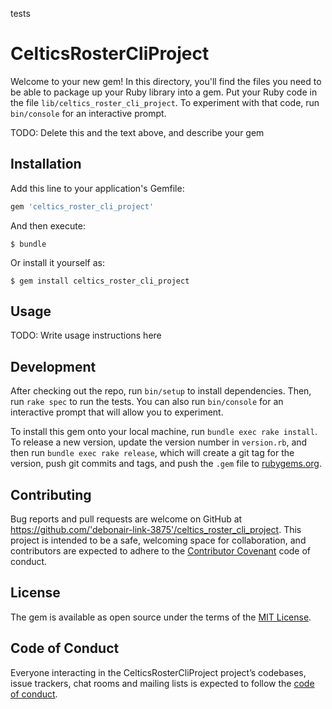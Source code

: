 tests

# CelticsRosterCliProject

Welcome to your new gem! In this directory, you'll find the files you need to be able to package up your Ruby library into a gem. Put your Ruby code in the file `lib/celtics_roster_cli_project`. To experiment with that code, run `bin/console` for an interactive prompt.

TODO: Delete this and the text above, and describe your gem

## Installation

Add this line to your application's Gemfile:

```ruby
gem 'celtics_roster_cli_project'
```

And then execute:

    $ bundle

Or install it yourself as:

    $ gem install celtics_roster_cli_project

## Usage

TODO: Write usage instructions here

## Development

After checking out the repo, run `bin/setup` to install dependencies. Then, run `rake spec` to run the tests. You can also run `bin/console` for an interactive prompt that will allow you to experiment.

To install this gem onto your local machine, run `bundle exec rake install`. To release a new version, update the version number in `version.rb`, and then run `bundle exec rake release`, which will create a git tag for the version, push git commits and tags, and push the `.gem` file to [rubygems.org](https://rubygems.org).

## Contributing

Bug reports and pull requests are welcome on GitHub at https://github.com/'debonair-link-3875'/celtics_roster_cli_project. This project is intended to be a safe, welcoming space for collaboration, and contributors are expected to adhere to the [Contributor Covenant](http://contributor-covenant.org) code of conduct.

## License

The gem is available as open source under the terms of the [MIT License](https://opensource.org/licenses/MIT).

## Code of Conduct

Everyone interacting in the CelticsRosterCliProject project’s codebases, issue trackers, chat rooms and mailing lists is expected to follow the [code of conduct](https://github.com/'debonair-link-3875'/celtics_roster_cli_project/blob/master/CODE_OF_CONDUCT.md).
